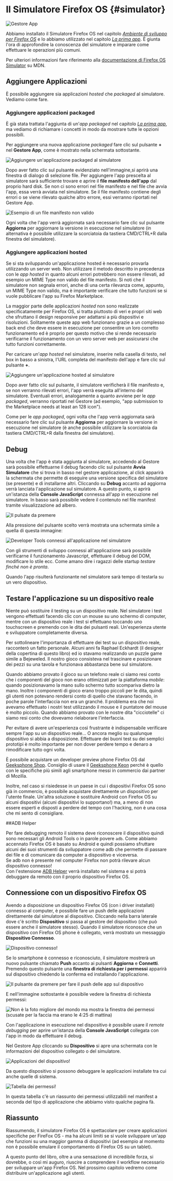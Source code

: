 # Il Simulatore Firefox OS {#simulator}

![Gestore App](images/originals/simulator-dashboard.png)

Abbiamo installato il Simulatore Firefox OS nel capitolo [*Ambiente di sviluppo per Firefox OS*](#setup) e lo abbiamo utilizzato nel capitolo [*La prima app*](#firstapp). È giunta l'ora di approfondire la conoscenza del simulatore e imparare come effettuare le operazioni più comuni.

Per ulteriori informazioni fare riferimento alla [documentazione di Firefox OS Simulator](https://developer.mozilla.org/en-US/docs/Tools/Firefox_OS_Simulator) su MDN.

## Aggiungere Applicazioni

È possibile aggiungere sia applicazioni *hosted* che *packaged* al simulatore. Vediamo come fare.

### Aggiungere applicazioni packaged

È già stata trattata l'aggiunta di un'*app packaged* nel capitolo [*La prima app*](#firstapp), ma vediamo di richiamare i concetti in modo da mostrare tutte le opzioni possibili.

Per aggiungere una nuova applicazione *packaged* fare clic sul pulsante **+** nel **Gestore App**, come è mostrato nella schermata sottostante. 

![Aggiungere un'applicazione packaged al simulatore](images/originals/simulator-add-directory.png)

Dopo aver fatto clic sul pulsante evidenziato nell'immagine,si aprirà una finestra di dialogo di selezione file. Per aggiungere l'app prescelta al simulatore sarà sufficiente trovare e aprire il **file manifesto dell'app** dal proprio hard disk. Se non ci sono errori nel file manifesto e nel file che avvia l'app, essa verrà avviata nel simulatore. Se il file manifesto contiene degli errori o se viene rilevato qualche altro errore, essi verranno riportati nel Gestore App. 

![Esempio di un file manifesto non valido](images/originals/simulator-invalid-manifest.png)

Ogni volta che l'app verrà aggiornata sarà necessario fare clic sul pulsante **Aggiorna** per aggiornare la versione in esecuzione nel simulatore (in alternativa è possibile utilizzare la scorciatoia da tastiera CMD/CTRL+R dalla finestra del simulatore).

### Aggiungere applicazioni hosted

Se si sta sviluppando un'applicazione hosted è necessario provarla utilizzando un server web. Non utilizzare il metodo descritto in precedenza con le *app hosted* in quanto alcuni errori potrebbero non essere rilevati, ad esempio un MIME Type non valido del file manifesto. Si noti che il simulatore non segnala errori, anche di una certa rilevanza come, appunto, un MIME Type non valido, ma è importante verificare che tutto funzioni se si vuole pubblicare l'app su Firefox Marketplace.

La maggior parte delle applicazioni *hosted* non sono realizzate specificatamente per Firefox OS, si tratta piuttosto di veri e propri siti web che sfruttano il design responsive per adattarsi a più dispositivi e risoluzioni. Solitamente queste app web funzionano grazie a un complesso back end che deve essere in esecuzione per consentire un loro corretto funzionamento ed è proprio per questo motivo che si rende necessario verificarne il funzionamento con un vero server web per assicurarsi che tutto funzioni correttamente.

Per caricare un'*app hosted* nel simulatore, inserire nella casella di testo, nel box in basso a sinistra, l'URL completa del manifesto dell'app e fare clic sul pulsante **+**.

![Aggiungere un'applicazione hosted al simulatore](images/originals/simulator-add-directory.png)

Dopo aver fatto clic sul pulsante, il simulatore verificherà il file manifesto e, se non verranno rilevati errori, l'app verrà eseguita all'interno del simulatore. Eventuali errori, analogamente a quanto avviene per le *app packaged*, verranno riportati nel Gestore (ad esempio, "app submission to the Marketplace needs at least an 128 icon").

Come per le *app packaged*, ogni volta che l'app verrà aggiornata sarà necessario fare clic sul pulsante **Aggiorna** per aggiornare la versione in esecuzione nel simulatore (è anche possibile utilizzare la scorciatoia da tastiera CMD/CTRL+R dalla finestra del simulatore).

## Debug

Una volta che l'app è stata aggiunta al simulatore, accedendo al Gestore sarà possibile effettuarne il debug facendo clic sul pulsante **Avvia Simulatore** che si trova in basso nel gestore applicazione, al click apparirà la schermata che permette di eseguire una versione specifica del simulatore (se presente) e di installarne altri. Cliccando su **Debug** accanto ad aggiorna verrà lanciata l'applicazione sul simulatore. A questo punto, si aprirà un'istanza della **Console JavaScript** connessa all'app in esecuzione nel simulatore. In basso sarà possibile vedere il contenuto nel file manifest tramite visualizzazione ad albero.

![Il pulsate da premere](images/originals/simulator-press-connect.png)

Alla pressione del pulsante scelto verrà mostrata una schermata simile a quella di questa immagine:

![Developer Tools connessi all'applicazione nel simulatore](images/originals/simulator-connected.png)

Con gli strumenti di sviluppo connessi all'applicazione sarà possibile verificarne il funzionamento Javascript, effettuare il debug del DOM, modificare lo stile ecc. Come amano dire i ragazzi delle startup *testare finché non è pronta*.

Quando l'app risulterà funzionante nel simulatore sarà tempo di testarla su un vero dispositivo.

## Testare l'applicazione su un dispositivo reale

Niente può sostituire il testing su un dispositivo reale. Nel simulatore i test vengono effettuati facendo clic con un mouse su uno schermo di computer, mentre con un dispositivo reale i test si effettuano toccando uno touchscreen e premendo con le dita dei pulsanti reali. Un'esperienza utente e sviluppatore completamente diversa.

Per sottolineare l'importanza di effettuare dei test su un dispositivo reale, racconterò un fatto personale. Alcuni anni fa Raphael Eckhardt  (il designer della copertina di questo libro) ed io stavamo realizzando un puzzle game simile a  Bejeweled. Il nostro gioco consisteva nel trascinare e posizionare dei pezzi su una tavola e funzionava abbastanza bene sul simulatore. 

Quando abbiamo provato il gioco su un telefono reale ci siamo resi conto che i componenti del gioco non erano ottimizzati per la piattaforma *mobile*: quando posizionavamo la mano sullo schermo tutto scompariva dietro la mano. Inoltre i componenti di gioco erano troppo piccoli per le dita, quindi gli utenti non potevano rendersi conto di quello che stavano facendo, in poche parole l'interfaccia non era un granché. Il problema era che noi avevamo effettuato i nostri test utilizzando il mouse e il puntatore del mouse è molto piccolo. Quando abbiamo provato con le nostre dita "cicciotelle" ci siamo resi conto che dovevamo rielaborare l'interfaccia.  

Per evitare di avere un'esperienza così frustrante è indispensabile verificare sempre l'app su un dispositivo reale… O ancora meglio su qualunque dispositivo si abbia a disposizione. Effettuare dei buoni test su dei semplici prototipi è molto importante per non dover perdere tempo e denaro a rimodificare tutto ogni volta.

È possibile acquistare un developer preview phone Firefox OS dal [Geeksphone Shop](http://shop.geeksphone.com/en/). Consiglio di usare il [Geeksphone Keon](http://www.geeksphone.com/) perché è quello con le specifiche più simili agli smartphone messi in commercio dai partner di Mozilla.

Inoltre, nel caso si risiedesse in un paese in cui i dispositivi Firefox OS sono già in commercio, è possibile acquistare direttamente un dispositivo per l'utente finale. Un'altra soluzione è sostituire Android con Firefox OS su alcuni dispositivi (alcuni dispositivi lo supportano!) ma, a meno di non essere esperti e disposti a perdere del tempo con l'hacking, non è una cosa che mi sento di consigliare.

##ADB Helper

Per fare debugging remoto il sistema deve riconoscere il dispositivo quindi sono necessari gli Android Tools o in parole povere `adb`. Come abbiamo accennato Firefox OS è basato su Android e quindi possiamo sfruttare alcuni dei suoi strumenti da sviluppatore come adb che permette di passare dei file e di comunicare da computer a dispositivo e viceversa.  
Se adb non è presente nel computer Firefox non potrà rilevare alcun dispositivo connesso!  
Con l'estensione [ADB Helper](https://ftp.mozilla.org/pub/mozilla.org/labs/fxos-simulator/) verrà installato nel sistema e si potrà debuggare da remoto con il proprio dispositivo Firefox OS. 

## Connessione con un dispositivo Firefox OS

Avendo a disposizione un dispositivo Firefox OS (con i driver installati) connesso al computer, è possibile fare un push delle applicazioni direttamente dal simulatore al dispositivo. Cliccando nella barra laterale dove c'è scritto **Dispositivo** si passa al gestore del dispositivo (che può essere anche il simulatore stesso). Quando il simulatore riconosce che un dispositivo con Firefox OS phone è collegato, verrà mostrato un messaggio **Dispositivo Connesso**.

![Dispositivo connesso!](images/originals/simulator-device-connected.png)

Se lo smartphone è connesso e riconosciuto, il simulatore mostrerà un nuovo pulsante chiamato **Push** accanto ai pulsanti **Aggiorna** e **Connetti**. Premendo questo pulsante una **finestra di richiesta per i permessi** apparirà sul dispositivo chiedendo la conferma ed installando l'applicazione.

![Il pulsante da premere per fare il push delle app sul dispositivo](images/originals/simulator-press-push.png)

E nell'immagine sottostante è possibile vedere la finestra di richiesta permessi:

![Non è la foto migliore del mondo ma mostra la finestra dei permessi (scusate per la faccia ma erano le 4:25 di mattina)](images/originals/simulator-remote-push.jpg)

Con l'applicazione in esecuzione nel dispositivo è possibile usare il *remote debugging* per aprire un'istanza della **Console JavaScript** collegata con l'app in modo da effettuare il debug.  

Nel Gestore App cliccando su **Dispositivo** si apre una schermata con le informazioni del dispositivo collegato o del simulatore.  

![Applicazioni del dispositivo!](images/originals/simulator-device.png)  

Da questo dispositivo si possono debuggare le applicazioni installate tra cui anche quelle di sistema.  

![Tabella dei permessi!](images/originals/simulator-device-permission.png) 

In questa tabella c'è un riassunto dei permessi utilizzabili nel manifest a seconda del tipo di applicazione che abbiamo visto qualche pagina fà.

## Riassunto

Riassumendo, il simulatore Firefox OS è spettacolare per creare applicazioni specifiche per FireFox OS - ma ha alcuni limiti se si vuole sviluppare un'app che funzioni su una maggior gamma di dispositivi (ad esempio al momento non è possibile emulare il comportamento di Firefox OS su un tablet). 

A questo punto del libro, oltre a una sensazione di incredibile forza, si dovrebbe, o così mi auguro, riuscire a comprendere il workflow necessario per sviluppare un'app Firefox OS. Nel prossimo capitolo vedremo come distribuire un'applicazione agli utenti.
